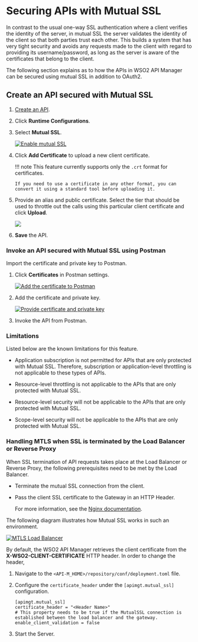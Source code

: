 # Securing APIs with Mutual SSL

In contrast to the usual one-way SSL authentication where a client verifies the identity of the server, in mutual SSL the server validates the identity of the client so that both parties trust each other. This builds a system that has very tight security and avoids any requests made to the client with regard to providing its username/password, as long as the server is aware of the certificates that belong to the client.

The following section explains as to how the APIs in WSO2 API Manager can be secured using mutual SSL in addition to OAuth2.

## Create an API secured with Mutual SSL

1.  [Create an API]({{base_path}}/learn/design-api/create-api/create-a-rest-api).
2.  Click **Runtime Configurations**.
3.  Select **Mutual SSL**.
    
     [![Enable mutual SSL]({{base_path}}/assets/img/learn/enable-mutual-ssl.png)]({{base_path}}/assets/img/learn/enable-mutual-ssl.png)

4.  Click **Add Certificate** to upload a new client certificate.
    
    !!! note
        This feature currently supports only the `.crt` format for certificates.

        If you need to use a certificate in any other format, you can convert it using a standard tool before uploading it.


5.  Provide an alias and public certificate. Select the tier that should be used to throttle out the calls using this particular client certificate and click **Upload**.
    
     [![]({{base_path}}/assets/img/learn/upload-certificate.png)]({{base_path}}/assets/img/learn/upload-certificate.png)
    
6.  **Save** the API.
    
### Invoke an API secured with Mutual SSL using Postman

Import the certificate and private key to Postman.

1. Click **Certificates** in Postman settings.
    
     [![Add the certificate to Postman]({{base_path}}/assets/img/learn/add-certificate-to-postman.png)]({{base_path}}/assets/img/learn/add-certificate-to-postman.png)
    
2. Add the certificate and private key.

     [![Provide certificate and private key]({{base_path}}/assets/img/learn/provide-crt-and-private-key.png)]({{base_path}}/assets/img/learn/provide-crt-and-private-key.png)
    
3.  Invoke the API from Postman.

### Limitations

Listed below are the known limitations for this feature.

-   Application subscription is not permitted for APIs that are only protected with Mutual SSL. Therefore, subscription or application-level throttling is not applicable to these types of APIs.

-   Resource-level throttling is not applicable to the APIs that are only protected with Mutual SSL.

-   Resource-level security will not be applicable to the APIs that are only protected with Mutual SSL.

-   Scope-level security will not be applicable to the APIs that are only protected with Mutual SSL.

### Handling MTLS when SSL is terminated by the Load Balancer or Reverse Proxy

When SSL termination of API requests takes place at the Load Balancer or Reverse Proxy, the following prerequisites need to be met by the Load Balancer.

-   Terminate the mutual SSL connection from the client.
-   Pass the client SSL certificate to the Gateway in an HTTP Header. 

     For more information, see the [Nginx documentation](https://nginx.org/en/docs/http/ngx_http_ssl_module.html#ssl_client_certificate).

The following diagram illustrates how Mutual SSL works in such an environment.

[![MTLS Load Balancer]({{base_path}}/assets/img/learn/mtls-loadbalancer.png)]({{base_path}}/assets/img/learn/mtls-loadbalancer.png)

By default, the WSO2 API Manager retrieves the client certificate from the **X-WSO2-CLIENT-CERTIFICATE** HTTP header. In order to change the header,

1.  Navigate to the `<API-M_HOME>/repository/conf/deployment.toml` file.
2.  Configure the `certificate_header` under the `[apimgt.mutual_ssl]` configuration.

     ```
     [apimgt.mutual_ssl]
     certificate_header = "<Header Name>"
     # This property needs to be true if the MutualSSL connection is established between the load balancer and the gateway.
     enable_client_validation = false
     ```

3.  Start the Server.
